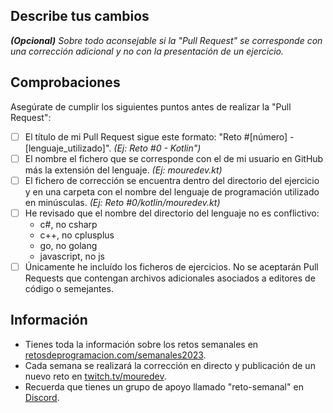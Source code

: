 ## Describe tus cambios
***(Opcional)*** *Sobre todo aconsejable si la "Pull Request" se corresponde con una corrección adicional y no con la presentación de un ejercicio.*

## Comprobaciones
Asegúrate de cumplir los siguientes puntos antes de realizar la "Pull Request":

- [ ] El título de mi Pull Request sigue este formato: "Reto #[número] - [lenguaje_utilizado]". *(Ej: Reto #0 - Kotlin")*
- [ ] El nombre el fichero que se corresponde con el de mi usuario en GitHub más la extensión del lenguaje. *(Ej: mouredev.kt)*
- [ ] El fichero de corrección se encuentra dentro del directorio del ejercicio y en una carpeta con el nombre del lenguaje de programación utilizado en minúsculas. *(Ej: Reto #0/kotlin/mouredev.kt)*
- [ ] He revisado que el nombre del directorio del lenguaje no es conflictivo:
	- c#, no csharp
	- c++, no cplusplus
	- go, no golang
	- javascript, no js
- [ ] Únicamente he incluído los ficheros de ejercicios. No se aceptarán Pull Requests que contengan archivos adicionales asociados a editores de código o semejantes.

## Información

* Tienes toda la información sobre los retos semanales en [retosdeprogramacion.com/semanales2023](https://retosdeprogramacion.com/semanales2023).
* Cada semana se realizará la corrección en directo y publicación de un nuevo reto en [twitch.tv/mouredev](https://twitch.tv/mouredev).
* Recuerda que tienes un grupo de apoyo llamado "reto-semanal" en [Discord](https://discord.gg/mouredev).